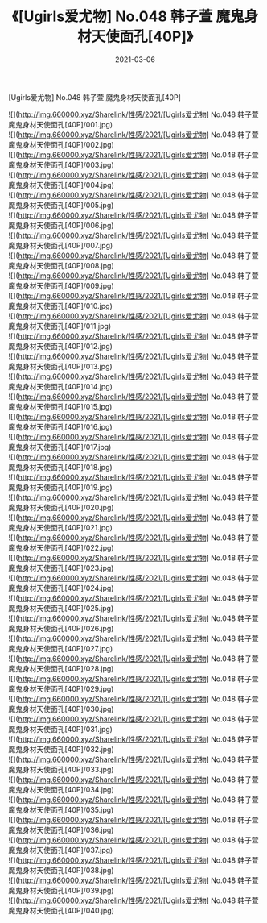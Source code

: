 ﻿---
layout: post
title:  《[Ugirls爱尤物] No.048 韩子萱 魔鬼身材天使面孔[40P]》
date:   2021-03-06
img: http://img.660000.xyz/Sharelink/性感/2021/[Ugirls爱尤物] No.048 韩子萱 魔鬼身材天使面孔[40P]/000.jpg
categories: [美女, 清纯, 唯美]
---

[Ugirls爱尤物] No.048 韩子萱 魔鬼身材天使面孔[40P]

  ![](http://img.660000.xyz/Sharelink/性感/2021/[Ugirls爱尤物] No.048 韩子萱 魔鬼身材天使面孔[40P]/001.jpg) <br> ![](http://img.660000.xyz/Sharelink/性感/2021/[Ugirls爱尤物] No.048 韩子萱 魔鬼身材天使面孔[40P]/002.jpg) <br> ![](http://img.660000.xyz/Sharelink/性感/2021/[Ugirls爱尤物] No.048 韩子萱 魔鬼身材天使面孔[40P]/003.jpg) <br> ![](http://img.660000.xyz/Sharelink/性感/2021/[Ugirls爱尤物] No.048 韩子萱 魔鬼身材天使面孔[40P]/004.jpg) <br> ![](http://img.660000.xyz/Sharelink/性感/2021/[Ugirls爱尤物] No.048 韩子萱 魔鬼身材天使面孔[40P]/005.jpg) <br> ![](http://img.660000.xyz/Sharelink/性感/2021/[Ugirls爱尤物] No.048 韩子萱 魔鬼身材天使面孔[40P]/006.jpg) <br> ![](http://img.660000.xyz/Sharelink/性感/2021/[Ugirls爱尤物] No.048 韩子萱 魔鬼身材天使面孔[40P]/007.jpg) <br> ![](http://img.660000.xyz/Sharelink/性感/2021/[Ugirls爱尤物] No.048 韩子萱 魔鬼身材天使面孔[40P]/008.jpg) <br> ![](http://img.660000.xyz/Sharelink/性感/2021/[Ugirls爱尤物] No.048 韩子萱 魔鬼身材天使面孔[40P]/009.jpg) <br> ![](http://img.660000.xyz/Sharelink/性感/2021/[Ugirls爱尤物] No.048 韩子萱 魔鬼身材天使面孔[40P]/010.jpg) <br> ![](http://img.660000.xyz/Sharelink/性感/2021/[Ugirls爱尤物] No.048 韩子萱 魔鬼身材天使面孔[40P]/011.jpg) <br> ![](http://img.660000.xyz/Sharelink/性感/2021/[Ugirls爱尤物] No.048 韩子萱 魔鬼身材天使面孔[40P]/012.jpg) <br> ![](http://img.660000.xyz/Sharelink/性感/2021/[Ugirls爱尤物] No.048 韩子萱 魔鬼身材天使面孔[40P]/013.jpg) <br> ![](http://img.660000.xyz/Sharelink/性感/2021/[Ugirls爱尤物] No.048 韩子萱 魔鬼身材天使面孔[40P]/014.jpg) <br> ![](http://img.660000.xyz/Sharelink/性感/2021/[Ugirls爱尤物] No.048 韩子萱 魔鬼身材天使面孔[40P]/015.jpg) <br> ![](http://img.660000.xyz/Sharelink/性感/2021/[Ugirls爱尤物] No.048 韩子萱 魔鬼身材天使面孔[40P]/016.jpg) <br> ![](http://img.660000.xyz/Sharelink/性感/2021/[Ugirls爱尤物] No.048 韩子萱 魔鬼身材天使面孔[40P]/017.jpg) <br> ![](http://img.660000.xyz/Sharelink/性感/2021/[Ugirls爱尤物] No.048 韩子萱 魔鬼身材天使面孔[40P]/018.jpg) <br> ![](http://img.660000.xyz/Sharelink/性感/2021/[Ugirls爱尤物] No.048 韩子萱 魔鬼身材天使面孔[40P]/019.jpg) <br> ![](http://img.660000.xyz/Sharelink/性感/2021/[Ugirls爱尤物] No.048 韩子萱 魔鬼身材天使面孔[40P]/020.jpg) <br> ![](http://img.660000.xyz/Sharelink/性感/2021/[Ugirls爱尤物] No.048 韩子萱 魔鬼身材天使面孔[40P]/021.jpg) <br> ![](http://img.660000.xyz/Sharelink/性感/2021/[Ugirls爱尤物] No.048 韩子萱 魔鬼身材天使面孔[40P]/022.jpg) <br> ![](http://img.660000.xyz/Sharelink/性感/2021/[Ugirls爱尤物] No.048 韩子萱 魔鬼身材天使面孔[40P]/023.jpg) <br> ![](http://img.660000.xyz/Sharelink/性感/2021/[Ugirls爱尤物] No.048 韩子萱 魔鬼身材天使面孔[40P]/024.jpg) <br> ![](http://img.660000.xyz/Sharelink/性感/2021/[Ugirls爱尤物] No.048 韩子萱 魔鬼身材天使面孔[40P]/025.jpg) <br> ![](http://img.660000.xyz/Sharelink/性感/2021/[Ugirls爱尤物] No.048 韩子萱 魔鬼身材天使面孔[40P]/026.jpg) <br> ![](http://img.660000.xyz/Sharelink/性感/2021/[Ugirls爱尤物] No.048 韩子萱 魔鬼身材天使面孔[40P]/027.jpg) <br> ![](http://img.660000.xyz/Sharelink/性感/2021/[Ugirls爱尤物] No.048 韩子萱 魔鬼身材天使面孔[40P]/028.jpg) <br> ![](http://img.660000.xyz/Sharelink/性感/2021/[Ugirls爱尤物] No.048 韩子萱 魔鬼身材天使面孔[40P]/029.jpg) <br> ![](http://img.660000.xyz/Sharelink/性感/2021/[Ugirls爱尤物] No.048 韩子萱 魔鬼身材天使面孔[40P]/030.jpg) <br> ![](http://img.660000.xyz/Sharelink/性感/2021/[Ugirls爱尤物] No.048 韩子萱 魔鬼身材天使面孔[40P]/031.jpg) <br> ![](http://img.660000.xyz/Sharelink/性感/2021/[Ugirls爱尤物] No.048 韩子萱 魔鬼身材天使面孔[40P]/032.jpg) <br> ![](http://img.660000.xyz/Sharelink/性感/2021/[Ugirls爱尤物] No.048 韩子萱 魔鬼身材天使面孔[40P]/033.jpg) <br> ![](http://img.660000.xyz/Sharelink/性感/2021/[Ugirls爱尤物] No.048 韩子萱 魔鬼身材天使面孔[40P]/034.jpg) <br> ![](http://img.660000.xyz/Sharelink/性感/2021/[Ugirls爱尤物] No.048 韩子萱 魔鬼身材天使面孔[40P]/035.jpg) <br> ![](http://img.660000.xyz/Sharelink/性感/2021/[Ugirls爱尤物] No.048 韩子萱 魔鬼身材天使面孔[40P]/036.jpg) <br> ![](http://img.660000.xyz/Sharelink/性感/2021/[Ugirls爱尤物] No.048 韩子萱 魔鬼身材天使面孔[40P]/037.jpg) <br> ![](http://img.660000.xyz/Sharelink/性感/2021/[Ugirls爱尤物] No.048 韩子萱 魔鬼身材天使面孔[40P]/038.jpg) <br> ![](http://img.660000.xyz/Sharelink/性感/2021/[Ugirls爱尤物] No.048 韩子萱 魔鬼身材天使面孔[40P]/039.jpg) <br> ![](http://img.660000.xyz/Sharelink/性感/2021/[Ugirls爱尤物] No.048 韩子萱 魔鬼身材天使面孔[40P]/040.jpg) <br>